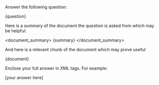 Answer the following question:

<question>
{question}
</question>

Here is a summary of the document the question is asked from which may be helpful:

<document_summary>
{summary}
</document_summary>

And here is a relevant chunk of the document which may prove useful

<document>
{document}
</document>

Enclose your full answer in <answer> XML tags. For example:

<answer>
[your answer here]
</answer>